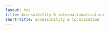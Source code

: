 ```yaml
---
layout: toc
title: Accessibility & internationalization
short-title: accessibility & localization
---
```

